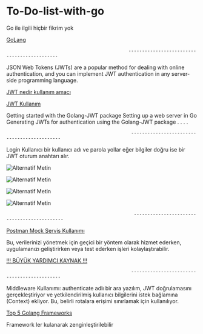 # To-Do-list-with-go


Go ile ilgili hiçbir fikrim yok

[GoLang  ](https://medium.com/i%CC%87yi-programlama/go-programala-dili-temel-bilgiler-6f7b0b8597)


                                                 --------------------------------------------
JSON Web Tokens (JWTs) are a popular method for dealing with online authentication, and you can implement JWT authentication in any server-side programming language.

[JWT nedir kullanım amacı  ](https://tugrulbayrak.medium.com/jwt-json-web-tokens-nedir-nasil-calisir-5ca6ebc1584a)

[JWT Kullanım ]( https://blog.logrocket.com/jwt-authentication-go/)

Getting started with the Golang-JWT package
Setting up a web server in Go
Generating JWTs for authentication using the Golang-JWT package
.
.
.
.






 
                                                  --------------------------------------------


Login
Kullanıcı bir kullanıcı adı ve parola yollar eğer bilgiler doğru ise bir JWT oturum anahtarı alır.


![Alternatif Metin](https://github.com/bariss30/To-Do-list-with-go/blob/main/sehsarha.png)


![Alternatif Metin](https://github.com/bariss30/To-Do-list-with-go/blob/main/erhaerh.png)


![Alternatif Metin](https://github.com/bariss30/To-Do-list-with-go/blob/main/seharsh.png)


![Alternatif Metin](https://github.com/bariss30/To-Do-list-with-go/blob/main/sehsarha.png)




                                                   --------------------------------------------

[Postman Mock Servis Kullanımı ](https://hakankaplan.medium.com/postman-ile-mock-servis-bfdbcad89284#:~:text=Bu%20yaz%C4%B1mda%20mock%20servisin%20ne%20oldu%C4%9Funu%2C%20neden%20ihtiya%C3%A7,taklit%20edebiliriz%20ya%20da%20sahte%20bir%20servis%20olu%C5%9Fturabiliriz.)


 Bu, verilerinizi yönetmek için geçici bir yöntem olarak hizmet ederken, uygulamanızı geliştirirken veya test ederken işleri kolaylaştırabilir.

 [!!! BÜYÜK YARDIMCI KAYNAK !!!](https://dev.to/permify/implementing-jwt-authentication-in-a-golang-application-onf)


                                                  --------------------------------------------




Middleware Kullanımı: authenticate adlı bir ara yazılım, JWT doğrulamasını gerçekleştiriyor ve yetkilendirilmiş kullanıcı bilgilerini istek bağlamına (Context) ekliyor. Bu, belirli rotalara erişimi sınırlamak için kullanılıyor.













[Top 5 Golang Frameworks](https://masteringbackend.com/posts/top-5-golang-frameworks)


Framework ler kulanarak zenginleştirilebilir










                                         

